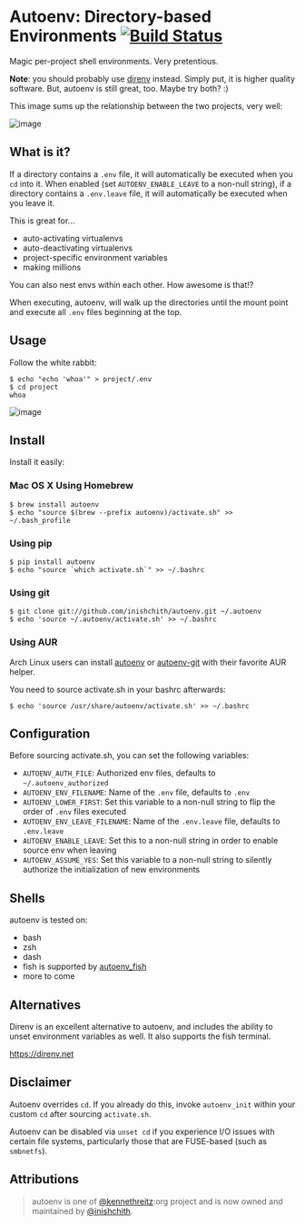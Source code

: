 
# Autoenv: Directory-based Environments [![Build Status](https://travis-ci.com/inishchith/autoenv.svg?branch=master)](https://travis-ci.com/inishchith/autoenv)

Magic per-project shell environments. Very pretentious.

**Note**: you should probably use [direnv](https://direnv.net/) instead.
Simply put, it is higher quality software. But, autoenv is still great,
too. Maybe try both? :)

This image sums up the relationship between the two projects, very well:

![image](https://d3vv6lp55qjaqc.cloudfront.net/items/2f103O1A1R2T1k2w2M3c/776204239940493426%3Faccount_id=8.jpg)

## What is it?

If a directory contains a `.env` file, it will automatically be executed
when you `cd` into it. When enabled (set `AUTOENV_ENABLE_LEAVE` to a
non-null string), if a directory contains a `.env.leave` file, it will
automatically be executed when you leave it.

This is great for...

  - auto-activating virtualenvs
  - auto-deactivating virtualenvs
  - project-specific environment variables
  - making millions

You can also nest envs within each other. How awesome is that\!?

When executing, autoenv, will walk up the directories until the mount
point and execute all `.env` files beginning at the top.

## Usage


Follow the white rabbit:

    $ echo "echo 'whoa'" > project/.env
    $ cd project
    whoa

![image](http://media.tumblr.com/tumblr_ltuzjvbQ6L1qzgpx9.gif)



## Install

Install it easily:

### Mac OS X Using Homebrew

    $ brew install autoenv
    $ echo "source $(brew --prefix autoenv)/activate.sh" >> ~/.bash_profile

### Using pip

    $ pip install autoenv
    $ echo "source `which activate.sh`" >> ~/.bashrc

### Using git

    $ git clone git://github.com/inishchith/autoenv.git ~/.autoenv
    $ echo 'source ~/.autoenv/activate.sh' >> ~/.bashrc

### Using AUR

Arch Linux users can install
[autoenv](https://aur.archlinux.org/packages/autoenv/) or
[autoenv-git](https://aur.archlinux.org/packages/autoenv-git/) with
their favorite AUR helper.

You need to source activate.sh in your bashrc afterwards:

    $ echo 'source /usr/share/autoenv/activate.sh' >> ~/.bashrc

## Configuration

Before sourcing activate.sh, you can set the following variables:

  - `AUTOENV_AUTH_FILE`: Authorized env files, defaults to
    `~/.autoenv_authorized`
  - `AUTOENV_ENV_FILENAME`: Name of the `.env` file, defaults to `.env`
  - `AUTOENV_LOWER_FIRST`: Set this variable to a non-null string to flip the order of `.env`
    files executed
  - `AUTOENV_ENV_LEAVE_FILENAME`: Name of the `.env.leave` file,
    defaults to `.env.leave`
  - `AUTOENV_ENABLE_LEAVE`: Set this to a non-null string in order to
    enable source env when leaving
  - `AUTOENV_ASSUME_YES`: Set this variable to a non-null string to silently authorize the
    initialization of new environments

## Shells

autoenv is tested on:

  - bash
  - zsh
  - dash
  - fish is supported by
    [autoenv\_fish](https://github.com/loopbit/autoenv_fish)
  - more to come

## Alternatives

Direnv is an excellent alternative to autoenv, and includes the ability
to unset environment variables as well. It also supports the fish
terminal.

<https://direnv.net>

## Disclaimer

Autoenv overrides `cd`. If you already do this, invoke `autoenv_init`
within your custom `cd` after sourcing `activate.sh`.

Autoenv can be disabled via `unset cd` if you experience I/O issues with
certain file systems, particularly those that are FUSE-based (such as
`smbnetfs`).

## Attributions

> autoenv is one of [@kennethreitz](https://github.com/kennethreitz):org project and is now owned and maintained by [@inishchith](https://github.com/inishchith).
